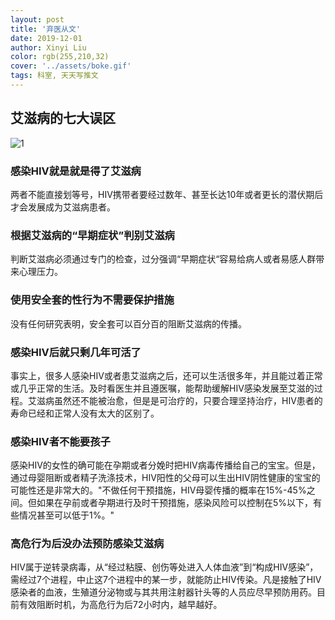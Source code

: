 ```yaml
---
layout: post
title: '弃医从文'
date: 2019-12-01
author: Xinyi Liu
color: rgb(255,210,32)
cover: '../assets/boke.gif'
tags: 科室, 天天写推文
---
```


## 艾滋病的七大误区
![1]({{"../assets/aids.webp"|absolute_url}})

### 感染HIV就是就是得了艾滋病

两者不能直接划等号，HIV携带者要经过数年、甚至长达10年或者更长的潜伏期后才会发展成为艾滋病患者。

### 根据艾滋病的“早期症状”判别艾滋病

判断艾滋病必须通过专门的检查，过分强调“早期症状“容易给病人或者易感人群带来心理压力。

### 使用安全套的性行为不需要保护措施

没有任何研究表明，安全套可以百分百的阻断艾滋病的传播。

### 感染HIV后就只剩几年可活了

事实上，很多人感染HIV或者患艾滋病之后，还可以生活很多年，并且能过着正常或几乎正常的生活。及时看医生并且遵医嘱，能帮助缓解HIV感染发展至艾滋的过程。艾滋病虽然还不能被治愈，但是是可治疗的，只要合理坚持治疗，HIV患者的寿命已经和正常人没有太大的区别了。

### 感染HIV者不能要孩子

感染HIV的女性的确可能在孕期或者分娩时把HIV病毒传播给自己的宝宝。但是，通过母婴阻断或者精子洗涤技术，HIV阳性的父母可以生出HIV阴性健康的宝宝的可能性还是非常大的。"不做任何干预措施，HIV母婴传播的概率在15%-45%之间。但如果在孕前或者孕期进行及时干预措施，感染风险可以控制在5%以下，有些情况甚至可以低于1%。"

### 高危行为后没办法预防感染艾滋病

HIV属于逆转录病毒，从“经过粘膜、创伤等处进入人体血液”到“构成HIV感染”，需经过7个进程，中止这7个进程中的某一步，就能防止HIV传染。凡是接触了HIV感染者的血液，生殖道分泌物或与其共用注射器针头等的人员应尽早预防用药。目前有效阻断时机，为高危行为后72小时内，越早越好。
